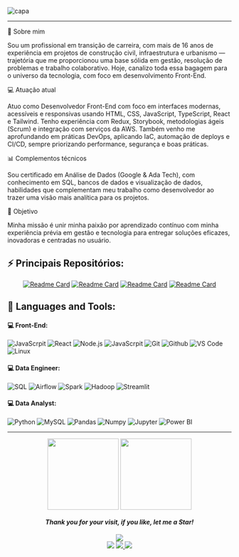 ![capa](https://media.licdn.com/dms/image/v2/D4D16AQFhTmqQEA26Bw/profile-displaybackgroundimage-shrink_350_1400/B4DZejBLQzHMAc-/0/1750786684948?e=1756339200&v=beta&t=gLGEik4YLpyXn8cdyZJcjk74k6JHeMtqKS_pkj3HG6s)

---

🎯 Sobre mim

Sou um profissional em transição de carreira, com mais de 16 anos de experiência em projetos de construção civil, infraestrutura e urbanismo — trajetória que me proporcionou uma base sólida em gestão, resolução de problemas e trabalho colaborativo. Hoje, canalizo toda essa bagagem para o universo da tecnologia, com foco em desenvolvimento Front-End.

💻 Atuação atual

Atuo como Desenvolvedor Front-End com foco em interfaces modernas, acessíveis e responsivas usando HTML, CSS, JavaScript, TypeScript, React e Tailwind. Tenho experiência com Redux, Storybook, metodologias ágeis (Scrum) e integração com serviços da AWS. Também venho me aprofundando em práticas DevOps, aplicando IaC, automação de deploys e CI/CD, sempre priorizando performance, segurança e boas práticas.

📊 Complementos técnicos

Sou certificado em Análise de Dados (Google & Ada Tech), com conhecimento em SQL, bancos de dados e visualização de dados, habilidades que complementam meu trabalho como desenvolvedor ao trazer uma visão mais analítica para os projetos.

🚀 Objetivo

Minha missão é unir minha paixão por aprendizado contínuo com minha experiência prévia em gestão e tecnologia para entregar soluções eficazes, inovadoras e centradas no usuário.


## ⚡ **Principais Repositórios:**

<div id="header" align="center">
 
[![Readme Card](https://github-readme-stats.vercel.app/api/pin/?username=leonildolinck&repo=Portfolio_Front-End\&title_color=fff\&icon_color=f9f9f9\&text_color=9f9f9f\&bg_color=151515)](https://github.com/leonildolinck/Portfolio_Front-End) [![Readme Card](https://github-readme-stats.vercel.app/api/pin/?username=leonildolinck&repo=Portfolio_DevOps\&title_color=fff\&icon_color=f9f9f9\&text_color=9f9f9f\&bg_color=151515)](https://github.com/leonildolinck/Portfolio_DevOps) [![Readme Card](https://github-readme-stats.vercel.app/api/pin/?username=leonildolinck&repo=Portfolio_Data-Engineering\&title_color=fff\&icon_color=f9f9f9\&text_color=9f9f9f\&bg_color=151515)](https://github.com/leonildolinck/Portfolio_Data-Engineering) [![Readme Card](https://github-readme-stats.vercel.app/api/pin/?username=leonildolinck&repo=Portfolio_Data-Analyst\&title_color=fff\&icon_color=f9f9f9\&text_color=9f9f9f\&bg_color=151515)](https://github.com/leonildolinck/Portfolio_Data-Analyst) 

</div>


## 🚀 **Languages and Tools:**

 #### 💻 Front-End:
 ![JavaScrpit](https://img.shields.io/badge/-JavaScript-black?style=flat-square&logo=javascript)
 ![React](https://img.shields.io/badge/-React.js-black?style=flat-square&logo=react)
 ![Node.js](https://img.shields.io/badge/-Nodejs-black?style=flat-square&logo=node.js)
 ![JavaScrpit](https://img.shields.io/badge/-Tailwind-black?style=flat-square&logo=tailwindcss)
 ![Git](https://img.shields.io/badge/-Git-black?style=flat-square&logo=Git)
 ![Github](https://img.shields.io/badge/-Github-black?style=flat-squareflat-square&logo=Github)
 ![VS Code](https://img.shields.io/badge/-VS%20Code-black?style=flat-squareflat-square&logo=visual-studio-code)
 ![Linux](https://img.shields.io/badge/-Linux-black?style=flat-square&logo=Linux) 

  #### 💻 Data Engineer:
 ![SQL](https://img.shields.io/badge/-SQL-black?style=flat-square&logo=sqlite) 
 ![Airflow](https://img.shields.io/badge/-Airflow-black?style=flat-square&logo=Apache%20Airflow) 
 ![Spark](https://img.shields.io/badge/-Spark-black?style=flat-square&logo=Apache%20Spark) 
 ![Hadoop](https://img.shields.io/badge/-Hadoop-black?style=flat-square&logo=Apache%20Hadoop) 
 ![Streamlit](https://img.shields.io/badge/-Streamlit-black?style=flat-square&logo=streamlit) 
 
 
 #### 💻 Data Analyst:
 ![Python](https://img.shields.io/badge/-Python-black?style=flat-square&logo=Python)
 ![MySQL](https://img.shields.io/badge/MySQL-00000F?style=flat-squareflat-square&logo=mysql&logoColor=white)
 ![Pandas](https://img.shields.io/badge/-Pandas-black?style=flat-squareflat-square&logo=Pandas)
 ![Numpy](https://img.shields.io/badge/-Numpy-black?style=flat-squareflat-square&logo=Numpy)
 ![Jupyter](https://img.shields.io/badge/-Jupyter-black?style=flat-squareflat-square&logo=Jupyter)
 ![Power BI](https://img.shields.io/badge/-Power%20BI-black?style=flat-square&logo=Power-BI)
 

---

<div id="header" align="center">

<img height="160em"   align="center" src="https://github-readme-stats.vercel.app/api?username=leonildolinck&show_icons=true&theme=highcontrast&include_all_commits=true&count_private=true">
<img height="160em" align="center" src="https://github-readme-stats.vercel.app/api/top-langs/?username=leonildolinck&&layout=compact&hide=shell&theme=highcontrast">
 
#### *Thank you for your visit, if you like, let me a Star!*
  <div>
   <img align="center" src="https://profile-counter.glitch.me/leonildolinck/count.svg"> </div>
 
  <a href="https://www.linkedin.com/in/leonildo-linck/" target="_blank">
  <img src="https://img.shields.io/badge/-LinkedIn-%230077B5?style=for-the-badge&logo=linkedin&logoColor=white" target="_blank"></a> 
  <a href = "mailto:leonildolinck@gmail.com">
  <img src="https://img.shields.io/badge/-Gmail-%23333?style=for-the-badge&logo=gmail&logoColor=white" target="_blank"></a><a href="https://www.credly.com/users/leonildo-linck" target="_blank">
   <img src="https://img.shields.io/badge/-Credly-FF6B00?style=for-the-badge&logo=credly&logoColor=white" target="_blank"></a>


</div>
